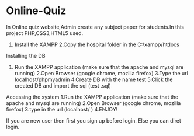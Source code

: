 # Online-Quiz
In Online quiz website,Admin create any subject paper for students.In this project PHP,CSS3,HTML5 used.
 
1. Install the XAMPP
2.Copy the hospital folder in the C:\\xampp/htdocs


Installing the DB
1. Run the XAMPP application (make sure that the apache and mysql are running)
2.Open Browser (google chrome, mozilla firefox)
3.Type the url localhost/phpmyadmin
4.Create DB with the name test
5.Click the created DB and import the sql (test .sql)

Accessing the system
1.Run the XAMPP application (make sure that the apache and mysql are running)
2.Open Browser (google chrome, mozilla firefox)
3.type in the url (localhost/ )
4.ENJOY!


If you are new user then first you sign up before login.
Else you can diret login.
